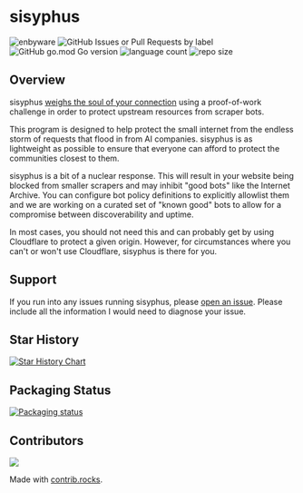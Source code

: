 # sisyphus

![enbyware](https://pride-badges.pony.workers.dev/static/v1?label=enbyware&labelColor=%23555&stripeWidth=8&stripeColors=FCF434%2CFFFFFF%2C9C59D1%2C2C2C2C)
![GitHub Issues or Pull Requests by label](https://img.shields.io/github/issues/MooncellWiki/sisyphus)
![GitHub go.mod Go version](https://img.shields.io/github/go-mod/go-version/MooncellWiki/sisyphus)
![language count](https://img.shields.io/github/languages/count/MooncellWiki/sisyphus)
![repo size](https://img.shields.io/github/repo-size/MooncellWiki/sisyphus)

## Overview

sisyphus [weighs the soul of your connection](https://en.wikipedia.org/wiki/Weighing_of_souls) using a proof-of-work challenge in order to protect upstream resources from scraper bots.

This program is designed to help protect the small internet from the endless storm of requests that flood in from AI companies. sisyphus is as lightweight as possible to ensure that everyone can afford to protect the communities closest to them.

sisyphus is a bit of a nuclear response. This will result in your website being blocked from smaller scrapers and may inhibit "good bots" like the Internet Archive. You can configure bot policy definitions to explicitly allowlist them and we are working on a curated set of "known good" bots to allow for a compromise between discoverability and uptime.

In most cases, you should not need this and can probably get by using Cloudflare to protect a given origin. However, for circumstances where you can't or won't use Cloudflare, sisyphus is there for you.

## Support

If you run into any issues running sisyphus, please [open an issue](https://github.com/MooncellWiki/sisyphus/issues/new?template=Blank+issue). Please include all the information I would need to diagnose your issue.

## Star History

<a href="https://www.star-history.com/#MooncellWiki/sisyphus&Date">
 <picture>
   <source media="(prefers-color-scheme: dark)" srcset="https://api.star-history.com/svg?repos=MooncellWiki/sisyphus&type=Date&theme=dark" />
   <source media="(prefers-color-scheme: light)" srcset="https://api.star-history.com/svg?repos=MooncellWiki/sisyphus&type=Date" />
   <img alt="Star History Chart" src="https://api.star-history.com/svg?repos=MooncellWiki/sisyphus&type=Date" />
 </picture>
</a>

## Packaging Status

[![Packaging status](https://repology.org/badge/vertical-allrepos/sisyphus-anti-crawler.svg?columns=3)](https://repology.org/project/sisyphus-anti-crawler/versions)

## Contributors

<a href="https://github.com/MooncellWiki/sisyphus/graphs/contributors">
  <img src="https://contrib.rocks/image?repo=MooncellWiki/sisyphus" />
</a>

Made with [contrib.rocks](https://contrib.rocks).

